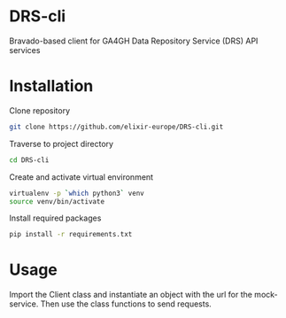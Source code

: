 # DRS-cli
Bravado-based client for GA4GH Data Repository Service (DRS) API services

# Installation

Clone repository

```bash
git clone https://github.com/elixir-europe/DRS-cli.git
```

Traverse to project directory

```bash
cd DRS-cli
```

Create and activate virtual environment

```bash
virtualenv -p `which python3` venv
source venv/bin/activate
```

Install required packages

```bash
pip install -r requirements.txt
```

# Usage

Import the Client class and instantiate an object with the url for the mock-service. Then use the class functions to send requests.
